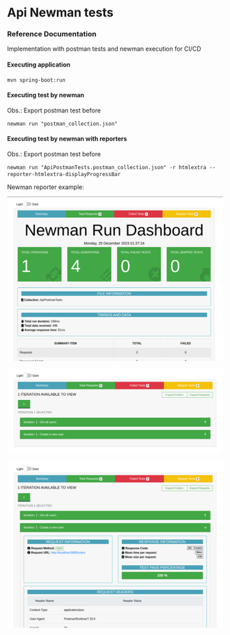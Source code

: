 # Api Newman tests

### Reference Documentation
Implementation with postman tests and newman execution for CI/CD

#### Executing application
```
mvn spring-boot:run
```

#### Executing test by newman
Obs.: Export postman test before
```
newman run "postman_collection.json"
```

#### Executing test by newman with reporters
Obs.: Export postman test before
```
newman run "ApiPostmanTests.postman_collection.json" -r htmlextra --reporter-htmlextra-displayProgressBar 
```

Newman reporter example:

![Newman reporter](newman-results.png)

![Newman reporter requests](newman-results-requests.png)

![Newman reporter requests](newman-results-request.png)